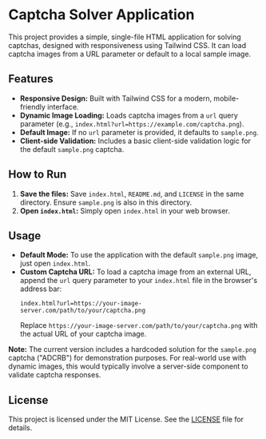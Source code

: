 # Captcha Solver Application

This project provides a simple, single-file HTML application for solving captchas, designed with responsiveness using Tailwind CSS. It can load captcha images from a URL parameter or default to a local sample image.

## Features

*   **Responsive Design:** Built with Tailwind CSS for a modern, mobile-friendly interface.
*   **Dynamic Image Loading:** Loads captcha images from a `url` query parameter (e.g., `index.html?url=https://example.com/captcha.png`).
*   **Default Image:** If no `url` parameter is provided, it defaults to `sample.png`.
*   **Client-side Validation:** Includes a basic client-side validation logic for the default `sample.png` captcha.

## How to Run

1.  **Save the files:** Save `index.html`, `README.md`, and `LICENSE` in the same directory. Ensure `sample.png` is also in this directory.
2.  **Open `index.html`:** Simply open `index.html` in your web browser.

## Usage

*   **Default Mode:** To use the application with the default `sample.png` image, just open `index.html`.
*   **Custom Captcha URL:** To load a captcha image from an external URL, append the `url` query parameter to your `index.html` file in the browser's address bar:
    ```
    index.html?url=https://your-image-server.com/path/to/your/captcha.png
    ```
    Replace `https://your-image-server.com/path/to/your/captcha.png` with the actual URL of your captcha image.

**Note:** The current version includes a hardcoded solution for the `sample.png` captcha ("ADCRB") for demonstration purposes. For real-world use with dynamic images, this would typically involve a server-side component to validate captcha responses.

## License

This project is licensed under the MIT License. See the [LICENSE](LICENSE) file for details.